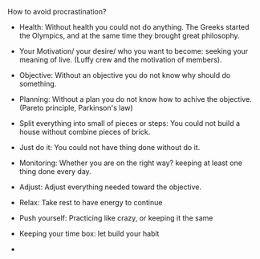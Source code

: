 How to avoid procrastination?
- Health: Without health you could not do anything. The Greeks started the Olympics, and at the same time they brought great philosophy.

- Your Motivation/ your desire/ who you want to become: seeking your meaning of live. (Luffy crew and the motivation of members).

- Objective: Without an objective you do not know why should do something.

- Planning: Without a plan you do not know how to achive the objective.(Pareto principle, Parkinson's law)

- Split everything into small of pieces or steps: You could not build a house without combine pieces of brick.

- Just do it: You could not have thing done without do it.

- Monitoring: Whether you are on the right way? keeping at least one thing done every day.

- Adjust: Adjust everything needed toward the objective.

- Relax: Take rest to have energy to continue

- Push yourself: Practicing like crazy, or keeping it the same

- Keeping your time box: let build your habit
- 
